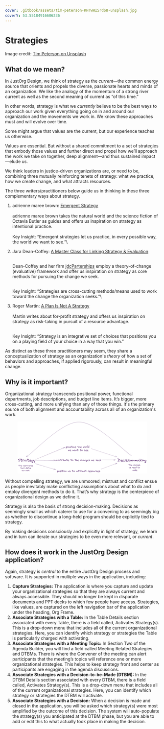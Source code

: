 ```yaml
---
cover: .gitbook/assets/tim-peterson-KHrwWI5rdo8-unsplash.jpg
coverY: 53.55184916606236
---
```


# Strategies

Image credit: [Tim Peterson on Unsplash](https://unsplash.com/photos/KHrwWI5rdo8)

## **What do we mean?**

In JustOrg Design, we think of strategy as the _current_—the common energy source that orients and propels the diverse, passionate hearts and minds of an organization. We like the analogy of the momentum of a strong river current as well as the second meaning of current as “of this time.”

In other words, strategy is what we _currently_ believe to be the best ways to approach our work given everything going on in and around our organization and the movements we work in. We know these approaches must and will evolve over time.

Some might argue that values are the current, but our experience teaches us otherwise.

Values are essential. But without a shared commitment to a set of strategies that embody those values and further direct and propel how we’ll approach the work we take on together, deep alignment—and thus sustained impact—elude us.

We think leaders in justice-driven organizations are, or need to be, combining three mutually reinforcing tenets of strategy: what we practice, how we create change, and what attracts resources.

The three writers/practitioners below guide us in thinking in these three complementary ways about strategy.

1. adrienne maree brown: [Emergent Strategy](https://www.akpress.org/emergentstrategy.html)\
   \
   adrienne maree brown takes the natural world and the science fiction of Octavia Butler as guides and offers us inspiration on strategy as intentional practice. \
   \
   Key Insight: “Emergent strategies let us practice, in every possible way, the world we want to see.”\

2.  Jara Dean-Coffey: [A Master Class for Linking Strategy & Evaluation](https://store.nonprofitquarterly.org/products/evaluative-practice-a-master-class-for-nonprofit-leaders-on-linking-strategy-and-evaluation)

    \
    Dean-Coffey and her firm [jdcParterships](https://www.jdcpartnerships.com/offerings) employ a theory-of-change (evaluative) framework and offer us inspiration on strategy as core methods for pursuing the change we seek.

    \
    Key Insight: “Strategies are cross-cutting methods/means used to work toward the change the organization seeks.”\

3.  Roger Martin: [A Plan Is Not A Strategy](https://www.youtube.com/watch?v=iuYlGRnC7J8)\
    \
    Martin writes about for-profit strategy and offers us inspiration on strategy as risk-taking in pursuit of a resource advantage.

    \
    Key Insight: “Strategy is an integrative set of choices that positions you on a playing field of your choice in a way that you win.”

As distinct as these three practitioners may seem, they share a conceptualization of strategy as an organization's _theory_ of how a set of behaviors and approaches, if applied rigorously, can result in meaningful change.

## **Why is it important?**

Organizational strategy transcends positional power, functional departments, job descriptions, and budget line items. It’s bigger, more cross-cutting, and more unifying than any of those things. It's the primary source of both alignment and accountability across all of an organization's work.&#x20;

<figure><img src=".gitbook/assets/1 (5).png" alt=""><figcaption></figcaption></figure>

Without compelling strategy, we are unmoored; mistrust and conflict ensue as people inevitably make conflicting assumptions about what to do and employ divergent methods to do it. That’s why strategy is the centerpiece of organizational design as we define it.

Strategy is also the basis of strong decision-making. Decisions as seemingly small as which caterer to use for a convening to as seemingly big as whether to discontinue a long-held program should be explicitly tied to strategy.

By making decisions consciously and explicitly in light of strategy, we learn and in turn can iterate our strategies to be even more relevant, or _current_.

## **How does it work in the JustOrg Design application?**

Again, strategy is _central_ to the entire JustOrg Design process and software. It is supported in multiple ways in the application, including:

1. **Capture Strategies:** The application is where you capture and update your organizational strategies so that they are always current and always accessible. They should no longer be kept in disparate documents and PPT decks to which few people have access. Strategies, like values, are captured on the left navigation bar of the application under the heading, Org Frame.
2. **Associate Strategies with a Table:** In the Table Details section associated with every Table, there is a field called, Activates Strategy(s). This is a drop-down menu that includes all of the current organizational strategies. Here, you can identify which strategy or strategies the Table is particularly charged with activating.
3. **Associate Strategies with a Meeting Topic:** In Section Two of the Agenda Builder, you will find a field called Meeting Related Strategies and DTBMs. There is where the Convener of the meeting can alert participants that the meeting’s topics will reference one or more organizational strategies. This helps to keep strategy front and center as participants are engaging in the agenda discussions.
4. **Associate Strategies with a Decision-to-be-Made (DTBM):** In the DTBM Details section associated with every DTBM, there is a field called, Activates Strategy(s). This is a drop-down menu that includes all of the current organizational strategies. Here, you can identify which strategy or strategies the DTBM will activate.
5. **Associate Strategies with a Decision:** When a decision is made and closed in the application, you will be asked which strategy(s) were most amplified by the outcome of this decision. The system will auto-populate the strategy(s) you anticipated at the DTBM phase, but you are able to add or edit this to what actually took place in making the decision.
